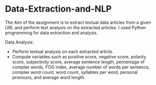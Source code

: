 # Data-Extraction-and-NLP
The Aim of the assignment is to extract textual data articles from a given URL and perform text analysis on the extracted articles. I used Python programming for data extraction and analysis.

Data Analysis:
- Perform textual analysis on each extracted article.
- Compute variables such as positive score, negative score, polarity score, subjectivity score, average sentence length, percentage of complex words, FOG index, average number of words per sentence, complex word count, word count, syllables per word, personal pronouns, and average word length.
